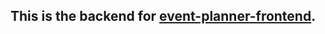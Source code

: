 ## This is the backend for [event-planner-frontend](https://github.com/parkerbedlan/event-planner-frontend).
